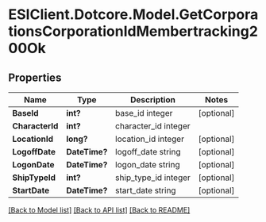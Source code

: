 # ESIClient.Dotcore.Model.GetCorporationsCorporationIdMembertracking200Ok
## Properties

Name | Type | Description | Notes
------------ | ------------- | ------------- | -------------
**BaseId** | **int?** | base_id integer | [optional] 
**CharacterId** | **int?** | character_id integer | 
**LocationId** | **long?** | location_id integer | [optional] 
**LogoffDate** | **DateTime?** | logoff_date string | [optional] 
**LogonDate** | **DateTime?** | logon_date string | [optional] 
**ShipTypeId** | **int?** | ship_type_id integer | [optional] 
**StartDate** | **DateTime?** | start_date string | [optional] 

[[Back to Model list]](../README.md#documentation-for-models) [[Back to API list]](../README.md#documentation-for-api-endpoints) [[Back to README]](../README.md)

